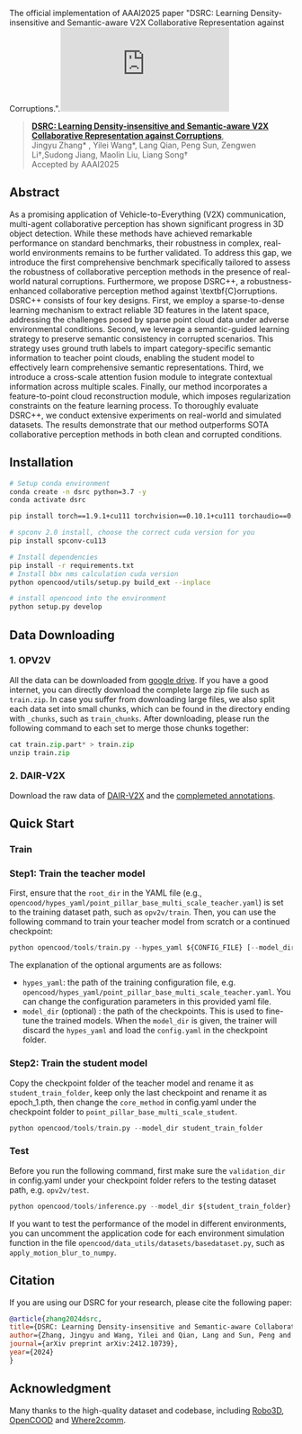
The official implementation of AAAI2025 paper "DSRC: Learning Density-insensitive and Semantic-aware V2X Collaborative Representation against Corruptions.".![DSRC_Overview](https://github.com/Terry9a/DSRC/blob/main/structures_trans.pdf)

> [**DSRC: Learning Density-insensitive and Semantic-aware V2X Collaborative Representation against Corruptions**](https://arxiv.org/abs/2412.10739), <br>
> Jingyu Zhang* , Yilei Wang*, Lang Qian, Peng Sun, Zengwen Li†,Sudong Jiang, Maolin Liu, Liang Song† <br>
> Accepted by AAAI2025

## Abstract

As a promising application of Vehicle-to-Everything (V2X) communication, multi-agent collaborative perception has shown significant progress in 3D object detection. While these methods have achieved remarkable performance on standard benchmarks, their robustness in complex, real-world environments remains to be further validated.
To address this gap, we introduce the first comprehensive benchmark specifically tailored to assess the robustness of collaborative perception methods in the presence of real-world natural corruptions.
Furthermore, we propose DSRC++, a robustness-enhanced collaborative perception method against \textbf{C}orruptions. DSRC++ consists of four key designs.
First, we employ a sparse-to-dense learning mechanism to extract reliable 3D features in the latent space, addressing the challenges posed by sparse point cloud data under adverse environmental conditions. Second, we leverage a semantic-guided learning strategy to preserve semantic consistency in corrupted scenarios. This strategy uses ground truth labels to impart category-specific semantic information to teacher point clouds, enabling the student model to effectively learn comprehensive semantic representations. Third, we introduce a cross-scale attention fusion module to integrate contextual information across multiple scales. Finally, our method incorporates a feature-to-point cloud reconstruction module, which imposes regularization constraints on the feature learning process.
To thoroughly evaluate DSRC++, we conduct extensive experiments on real-world and simulated datasets. The results demonstrate that our method outperforms SOTA collaborative perception methods in both clean and corrupted conditions.

## Installation

```bash
# Setup conda environment
conda create -n dsrc python=3.7 -y
conda activate dsrc

pip install torch==1.9.1+cu111 torchvision==0.10.1+cu111 torchaudio==0.9.1 -f https://download.pytorch.org/whl/torch_stable.html

# spconv 2.0 install, choose the correct cuda version for you
pip install spconv-cu113

# Install dependencies
pip install -r requirements.txt
# Install bbx nms calculation cuda version
python opencood/utils/setup.py build_ext --inplace

# install opencood into the environment
python setup.py develop
```

## Data Downloading
### 1. OPV2V
All the data can be downloaded from [google drive](https://drive.google.com/drive/folders/1dkDeHlwOVbmgXcDazZvO6TFEZ6V_7WUu). If you have a good internet, you can directly
download the complete large zip file such as `train.zip`. In case you suffer from downloading large files, we also split each data set into small chunks, which can be found 
in the directory ending with `_chunks`, such as `train_chunks`. After downloading, please run the following command to each set to merge those chunks together:
```python
cat train.zip.part* > train.zip
unzip train.zip
```
### 2. DAIR-V2X
Download the raw data of [DAIR-V2X](https://thudair.baai.ac.cn/index) and  the [complemeted annotations](https://siheng-chen.github.io/dataset/dair-v2x-c-complemented/).


## Quick Start


### **Train** 
### Step1: Train the teacher model

First, ensure that the `root_dir` in the YAML file (e.g., `opencood/hypes_yaml/point_pillar_base_multi_scale_teacher.yaml`) is set to the training dataset path, such as `opv2v/train`.
Then, you can use the following command to train your teacher model from scratch or a continued checkpoint:

```python
python opencood/tools/train.py --hypes_yaml ${CONFIG_FILE} [--model_dir  ${CHECKPOINT_FOLDER}]
```
The explanation of the optional arguments are as follows:

- `hypes_yaml`: the path of the training configuration file, e.g.  `opencood/hypes_yaml/point_pillar_base_multi_scale_teacher.yaml`. You can change the configuration parameters in this provided yaml file.
- `model_dir` (optional) : the path of the checkpoints. This is used to fine-tune the trained models. When the `model_dir` is
given, the trainer will discard the `hypes_yaml` and load the `config.yaml` in the checkpoint folder.


### Step2: Train the student model

Copy the checkpoint folder of the teacher model and rename it as `student_train_folder`, keep only the last checkpoint and rename it as epoch_1.pth, then change the `core_method` in config.yaml under the checkpoint folder to `point_pillar_base_multi_scale_student`.

```python
python opencood/tools/train.py --model_dir student_train_folder
```


### **Test** 
Before you run the following command, first make sure the `validation_dir` in config.yaml under your checkpoint folder
refers to the testing dataset path, e.g. `opv2v/test`.

```python
python opencood/tools/inference.py --model_dir ${student_train_folder} 
```
If you want to test the performance of the model in different environments, you can uncomment the application code for each environment simulation function in the file `opencood/data_utils/datasets/basedataset.py`, such as `apply_motion_blur_to_numpy`.

## Citation
 If you are using our DSRC for your research, please cite the following paper:
  ```bibtex
@article{zhang2024dsrc,
  title={DSRC: Learning Density-insensitive and Semantic-aware Collaborative Representation against Corruptions},
  author={Zhang, Jingyu and Wang, Yilei and Qian, Lang and Sun, Peng and Li, Zengwen and Jiang, Sudong and Liu, Maolin and Song, Liang},
  journal={arXiv preprint arXiv:2412.10739},
  year={2024}
}
```
## Acknowledgment
Many thanks to the high-quality dataset and codebase, including [Robo3D](https://github.com/ldkong1205/Robo3D), [OpenCOOD](https://github.com/DerrickXuNu/OpenCOOD) and  [Where2comm](https://github.com/MediaBrain-SJTU/Where2comm.git).
